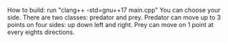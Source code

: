 How to build:
run "clang++ -std=gnu++17 main.cpp"
You can choose your side. There are two classes: predator and prey. Predator can move up to 3 points on four sides: up down left and right. Prey can move on 1 point at every eights directions.

